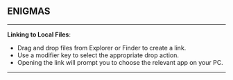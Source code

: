 

## ENIGMAS
----

**Linking to Local Files**:

- Drag and drop files from Explorer or Finder to create a link.
- Use a modifier key to select the appropriate drop action.
- Opening the link will prompt you to choose the relevant app on your PC.

----


